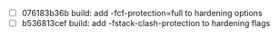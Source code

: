 - [ ] 076183b36b build: add -fcf-protection=full to hardening options
- [ ] b536813cef build: add -fstack-clash-protection to hardening flags